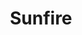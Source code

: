 ---
layout: hero
title: Sunfire
spec: Raptor
class: 
    - Blaster
    - Specialist
skill:
    name: Sun Breath
    description: Sunfire breathes fire to a rectangle area. The fire damages units in the target area over time. When upgraded to 2-star, Sunfire gains Passive Ability "Rebirth". When Sunfire dies, Rebirth creates an egg that will hatch into a Specialist Sunfire. Sunfire's class change from Baster to Specialist when she reach 3 stars.
    stats:
        Cooldown: 15s
        Rectangle Area: 25*5
        Duration: 5/7/9
        Total Damage: 600/980/1440
        Health After Rebirth: 900/1800
---